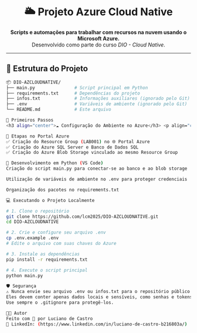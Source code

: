<h1 align="center">🌥️ Projeto Azure Cloud Native</h1>

<p align="center">
  <strong>Scripts e automações para trabalhar com recursos na nuvem usando o Microsoft Azure.</strong><br>
  Desenvolvido como parte do curso <em>DIO - Cloud Native</em>.
</p>

---

## 📁 Estrutura do Projeto

```bash
📦 DIO-AZCLOUDNATIVE/
├── main.py               # Script principal em Python
├── requirements.txt      # Dependências do projeto
├── infos.txt             # Informações auxiliares (ignorado pelo Git)
├── .env                  # Variáveis de ambiente (ignorado pelo Git)
└── README.md             # Este arquivo

🚀 Primeiros Passos
<h3 align="center">☁️ Configuração do Ambiente no Azure</h3> <p align="center"> Abaixo estão os passos iniciais para configurar os recursos no <strong>Microsoft Azure</strong> e rodar o projeto localmente. </p>

🔧 Etapas no Portal Azure
✅ Criação do Resource Group (LAB001) no 🌐 Portal Azure
✅ Criação do Azure SQL Server e Banco de Dados SQL
✅ Criação do Azure Blob Storage vinculado ao mesmo Resource Group

🐍 Desenvolvimento em Python (VS Code)
Criação do script main.py para conectar-se ao banco e ao blob storage

Utilização de variáveis de ambiente no .env para proteger credenciais

Organização dos pacotes no requirements.txt

💻 Executando o Projeto Localmente

# 1. Clone o repositório
git clone https://github.com/lcm2025/DIO-AZCLOUDNATIVE.git
cd DIO-AZCLOUDNATIVE

# 2. Crie e configure seu arquivo .env
cp .env.example .env
# Edite o arquivo com suas chaves do Azure

# 3. Instale as dependências
pip install -r requirements.txt

# 4. Execute o script principal
python main.py

🛡️ Segurança
⚠️ Nunca envie seu arquivo .env ou infos.txt para o repositório público.
Eles devem conter apenas dados locais e sensíveis, como senhas e tokens.
Use sempre o .gitignore para protegê-los.

👨‍💻 Autor
Feito com 💙 por Luciano de Castro
🔗 LinkedIn: (https://www.linkedin.com/in/luciano-de-castro-b216803a/)

